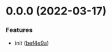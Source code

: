 # 0.0.0 (2022-03-17)


### Features

* init ([bef4e9a](https://github.com/Hideer/hexo-site/commit/bef4e9a853741d1c76f218a7ddabaddfc8b399c1))



